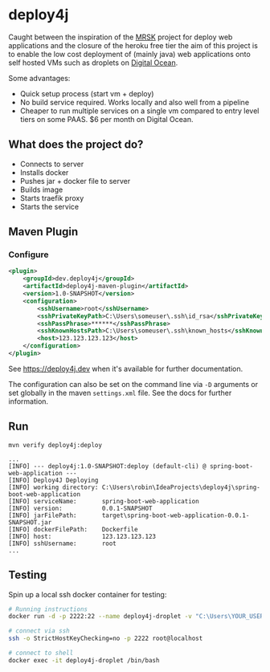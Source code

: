# deploy4j

Caught between the inspiration of the [MRSK](https://mrsk.dev/) project for deploy web applications and the closure of the heroku free tier the aim of this project is to enable the low cost deployment of (mainly java) web applications onto self hosted VMs such as droplets on [Digital Ocean](https://www.digitalocean.com/products/droplets).

Some advantages:

* Quick setup process (start vm + deploy)
* No build service required. Works locally and also well from a pipeline
* Cheaper to run multiple services on a single vm compared to entry level tiers on some PAAS. $6 per month on Digital Ocean.

## What does the project do?

* Connects to server
* Installs docker
* Pushes jar + docker file to server
* Builds image
* Starts traefik proxy
* Starts the service

## Maven Plugin

### Configure

```xml
<plugin>
    <groupId>dev.deploy4j</groupId>
    <artifactId>deploy4j-maven-plugin</artifactId>
    <version>1.0-SNAPSHOT</version>
    <configuration>
        <sshUsername>root</sshUsername>
        <sshPrivateKeyPath>C:\Users\someuser\.ssh\id_rsa</sshPrivateKeyPath>
        <sshPassPhrase>******</sshPassPhrase>
        <sshKnownHostsPath>C:\Users\someuser\.ssh\known_hosts</sshKnownHostsPath>
        <host>123.123.123.123</host>
    </configuration>
</plugin>
```

See https://deploy4j.dev when it's available for further documentation.

The configuration can also be set on the command line via `-D` arguments or set globally in the maven `settings.xml` file. See the docs for further information.

## Run

```shell
mvn verify deploy4j:deploy

...
[INFO] --- deploy4j:1.0-SNAPSHOT:deploy (default-cli) @ spring-boot-web-application ---
[INFO] Deploy4J Deploying
[INFO] working directory: C:\Users\robin\IdeaProjects\deploy4j\spring-boot-web-application
[INFO] serviceName:       spring-boot-web-application
[INFO] version:           0.0.1-SNAPSHOT
[INFO] jarFilePath:       target\spring-boot-web-application-0.0.1-SNAPSHOT.jar
[INFO] dockerFilePath:    Dockerfile
[INFO] host:              123.123.123.123
[INFO] sshUsername:       root
...
```

## Testing

Spin up a local ssh docker container for testing:

```bash
# Running instructions
docker run -d -p 2222:22 --name deploy4j-droplet -v "C:\Users\YOUR_USER\.ssh\id_rsa.pub":/tmp/authorized_keys:ro -v /var/run/docker.sock:/var/run/docker.sock teggr/deploy4j-docker-droplet:latest

# connect via ssh
ssh -o StrictHostKeyChecking=no -p 2222 root@localhost 

# connect to shell
docker exec -it deploy4j-droplet /bin/bash
```